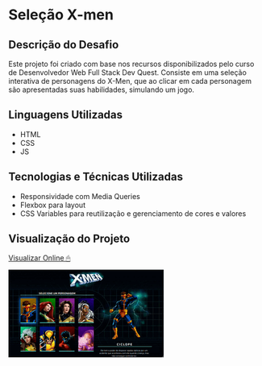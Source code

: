 # Seleção X-men

## Descrição do Desafio
Este projeto foi criado com base nos recursos disponibilizados pelo curso de Desenvolvedor Web Full Stack Dev Quest. Consiste em uma seleção interativa de personagens do X-Men, que ao clicar em cada personagem são apresentadas suas habilidades, simulando um jogo. 

## Linguagens Utilizadas
- HTML
- CSS
- JS

## Tecnologias e Técnicas Utilizadas
- Responsividade com Media Queries
- Flexbox para layout
- CSS Variables para reutilização e gerenciamento de cores e valores

## Visualização do Projeto
[Visualizar Online 🖱](https://lucasjcfreire.github.io/challenges/dev-quest/selecao-xmen)

![Visualização do Projeto](./src/img/preview.gif)
